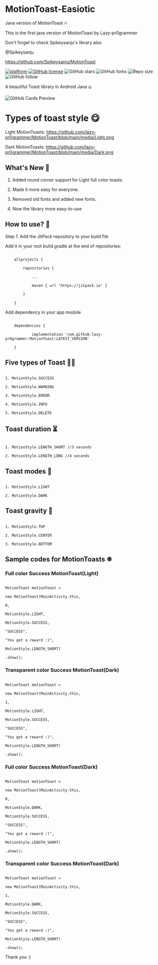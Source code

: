 # MotionToast-Easiotic

Java version of MotionToast 🔥

This is the first java version of MotionToast by Lazy-pr0grammer 

Don't forget to check Spikeysanju's library also 

@Spikeysanju

https://github.com/Spikeysanju/MotionToast

[![platform](https://img.shields.io/badge/platform-Android-yellow.svg)](https://www.android.com) [![GitHub license](https://img.shields.io/badge/License-Apache2.0-blue.svg)](LICENSE) ![GitHub stars](https://img.shields.io/github/stars/lazy-pr0grammer/MotionToast?style=social) ![GitHub forks](https://img.shields.io/github/forks/lazy-pr0grammer/MotionToast?label=Fork&style=social) ![Repo size](https://img.shields.io/github/repo-size/lazy-pr0grammer/MotionToast?style=social) ![GitHub follow](https://img.shields.io/github/followers/lazy-pr0grammer?label=Follow&style=social)

A beautiful Toast library in Android Java ♨️

![GitHub Cards Preview](https://github.com/lazy-pr0grammer/MotionToast/blob/main/media/20220404_011956.png)

# Types of toast style 😋

  Light MotionToasts: https://github.com/lazy-pr0grammer/MotionToast/blob/main/media/Light.png

  

  Dark MotionToasts: https://github.com/lazy-pr0grammer/MotionToast/blob/main/media/Dark.png

## What's New 👻

1. Added round corner support for Light full color toasts.

2. Made it more easy for everyone. 

3. Removed old fonts and added new fonts.

4. Now the library more easy-to-use

## How to use? 🤔

Step 1. Add the JitPack repository to your build file

Add it in your root build.gradle at the end of repositories:

```

	allprojects {

		repositories {

			...

			maven { url 'https://jitpack.io' }

		}

	}

```

Add dependency in your app module

```

	dependencies {

	        implementation 'com.github.lazy-pr0grammer:MotionToast:LATEST_VERSION' 

	}

```

## Five types of Toast 🖐🏻

```

1. MotionStyle.SUCCESS

2. MotionStyle.WARNING

3. MotionStyle.ERROR

4. MotionStyle.INFO

5. MotionStyle.DELETE

```

## Toast duration ⏳

```

1. MotionStyle.LENGTH_SHORT //3 seconds

2. MotionStyle.LENGTH_LONG //4 seconds

```

## Toast modes 🐸

```

1. MotionStyle.LIGHT

2. MotionStyle.DARK

```

## Toast gravity 🚀

```

1. MotionStyle.TOP

2. MotionStyle.CENTER

3. MotionStyle.BOTTOM

```

## Sample codes for MotionToasts ❄

### Full color Success MotionToast(Light)

```

MotionToast motionToast = 

new MotionToast(MainActivity.this,

0,

MotionStyle.LIGHT,

MotionStyle.SUCCESS,

"SUCCESS",

"You got a reward :)",

MotionStyle.LENGTH_SHORT)

.show();

```

### Transparent color Success MotionToast(Dark)

```

MotionToast motionToast = 

new MotionToast(MainActivity.this,

1,

MotionStyle.LIGHT,

MotionStyle.SUCCESS,

"SUCCESS",

"You got a reward :)",

MotionStyle.LENGTH_SHORT)

.show();

```

### Full color Success MotionToast(Dark)

```

MotionToast motionToast = 

new MotionToast(MainActivity.this,

0,

MotionStyle.DARK,

MotionStyle.SUCCESS,

"SUCCESS",

"You got a reward :)",

MotionStyle.LENGTH_SHORT)

.show();

```

### Transparent color Success MotionToast(Dark)

```

MotionToast motionToast = 

new MotionToast(MainActivity.this,

1,

MotionStyle.DARK,

MotionStyle.SUCCESS,

"SUCCESS",

"You got a reward :)",

MotionStyle.LENGTH_SHORT)

.show();

```

Thank you :)
